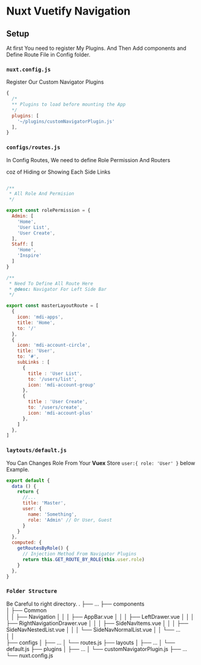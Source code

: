 # Nuxt Vuetify Navigation

## Setup

At first You need to register My Plugins. And Then Add components and Define Route File in Config folder.

### `nuxt.config.js`

Register Our Custom Navigator Plugins

```javascript
{
  /*
  ** Plugins to load before mounting the App
  */
  plugins: [
    '~/plugins/customNavigatorPlugin.js'
  ],
}
```


### `configs/routes.js`
In Config Routes, We need to define Role Permission And Routers

coz of Hiding or Showing Each Side Links
```javascript

/**
 * All Role And Permision
 */

export const rolePermission = {
  Admin: [
    'Home',
    'User List',
    'User Create',
  ],
  Staff: [
    'Home',
    'Inspire'
  ]
}

/**
 * Need To Define All Route Here
 * @desc: Navigator For Left Side Bar
 */

export const masterLayoutRoute = [
  {
    icon: 'mdi-apps',
    title: 'Home',
    to: '/'
  },
  {
    icon: 'mdi-account-circle',
    title: 'User',
    to: '#',
    subLinks : [
      {
        title : 'User List',
        to: '/users/list',
        icon: 'mdi-account-group'
      },
      {
        title : 'User Create',
        to: '/users/create',
        icon: 'mdi-account-plus'
      },
    ]
  },
]

```

### `laytouts/default.js`

You Can Changes Role From Your **Vuex** Store `user:{ role: 'User' }` below Example.

```javascript
export default {
  data () {
    return {
      //...
      title: 'Master',
      user: {
        name: 'Something',
        role: 'Admin' // Or User, Guest
      }
    }
  },
  computed: {
    getRoutesByRole() {
      // Injection Method From Navigator Plugins
      return this.GET_ROUTE_BY_ROLE(this.user.role)
    }
  },
}
```

### `Folder Structure`

Be Careful to right directory. 
    .
    ├── ...
    ├── components                             
    │   ├── Common  
    │   │   ├── Navigation 
    │   │   │   ├── AppBar.vue
    │   │   │   ├── LeftDrawer.vue
    │   │   │   ├── RightNavigationDrawer.vue
    │   │   │   ├── SideNavItems.vue
    │   │   │   ├── SideNavNestedList.vue
    │   │   │   └── SideNavNormalList.vue
    │   │   └── ...                     
    │   │   
    ├── configs
    │   ├── ...
    │   └── routes.js
    ├── layouts
    │   ├── ...
    │   └── default.js
    ├── plugins
    │   ├── ...
    │   └── customNavigatorPlugin.js
    ├── ...
    └── nuxt.config.js



